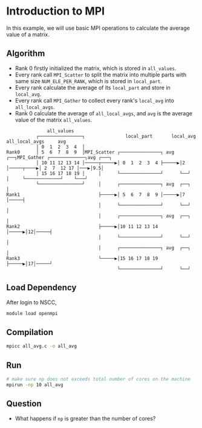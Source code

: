 # Introduction to MPI

In this example, we will use basic MPI operations to calculate the average value of a matrix.

## Algorithm

* Rank 0 firstly initialized the matrix, which is stored in `all_values`.
* Every rank call `MPI_Scatter` to split the matrix into multiple parts with same size `NUM_ELE_PER_RANK`, which is stored in `local_part`.
* Every rank calculate the average of its `local_part` and store in `local_avg`.
* Every rank call `MPI_Gather` to collect every rank's `local_avg` into `all_local_avgs`.
* Rank 0 calculate the average of `all_local_avgs`, and `avg` is the average value of the matrix `all_values`.

```
               all_values                                                                              
           ┌────────────────┐               local_part       local_avg          all_local_avgs     avg 
           │ 0  1  2  3  4  │                                                                          
Rank0      │ 5  6  7  8  9  │MPI_Scatter ┌───────────────┐ avg  ┌──┐MPI_Gather ┌─────────────┐avg ┌───┐
           │ 10 11 12 13 14 │─────┬─────▶│ 0  1  2  3  4 ├─────▶│2 │─────┬────▶│ 2  7  12 17 │───▶│9.5│
           │ 15 16 17 18 19 │     │      └───────────────┘      └──┘     │     └─────────────┘    └───┘
           └────────────────┘     │      ┌───────────────┐ avg  ┌──┐     │                             
Rank1                             ├─────▶│ 5  6  7  8  9 │─────▶│7 │─────┤                             
                                  │      └───────────────┘      └──┘     │                             
                                  │      ┌───────────────┐ avg  ┌──┐     │                             
Rank2                             ├─────▶│10 11 12 13 14 │─────▶│12│─────┤                             
                                  │      └───────────────┘      └──┘     │                             
                                  │      ┌───────────────┐ avg  ┌──┐     │                             
Rank3                             └─────▶│15 16 17 18 19 ├─────▶│17│─────┘                             
                                         └───────────────┘      └──┘                                   
```

## Load Dependency
After login to NSCC,

```bash
module load openmpi
```

## Compilation

```bash
mpicc all_avg.c -o all_avg
```

## Run

```bash
# make sure np does not exceeds total number of cores on the machine
mpirun -np 10 all_avg 
```

## Question
* What happens if `np` is greater than the number of cores?

